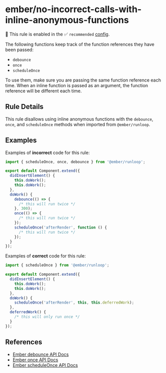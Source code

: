 # ember/no-incorrect-calls-with-inline-anonymous-functions

💼 This rule is enabled in the ✅ `recommended` [config](https://github.com/ember-cli/eslint-plugin-ember#-configurations).

<!-- end auto-generated rule header -->

The following functions keep track of the function references they have been passed:

- `debounce`
- `once`
- `scheduleOnce`

To use them, make sure you are passing the same function reference each time. When an inline function is passed as an argument, the function reference will be different each time.

## Rule Details

This rule disallows using inline anonymous functions with the `debounce`, `once`, and `scheduleOnce` methods when imported from `@ember/runloop`.

## Examples

Examples of **incorrect** code for this rule:

```js
import { scheduleOnce, once, debounce } from '@ember/runloop';

export default Component.extend({
  didInsertElement() {
    this.doWork();
    this.doWork();
  },
  doWork() {
    debounce(() => {
      /* this will run twice */
    }, 300);
    once(() => {
      /* this will run twice */
    });
    scheduleOnce('afterRender', function () {
      /* this will run twice */
    });
  }
});
```

Examples of **correct** code for this rule:

```js
import { scheduleOnce } from '@ember/runloop';

export default Component.extend({
  didInsertElement() {
    this.doWork();
    this.doWork();
  },
  doWork() {
    scheduleOnce('afterRender', this, this.deferredWork);
  },
  deferredWork() {
    /* this will only run once */
  }
});
```

## References

- [Ember debounce API Docs](https://api.emberjs.com/ember/release/functions/@ember%2Frunloop/debounce)
- [Ember once API Docs](https://api.emberjs.com/ember/release/functions/@ember%2Frunloop/once)
- [Ember scheduleOnce API Docs](https://api.emberjs.com/ember/release/functions/@ember%2Frunloop/scheduleOnce)

